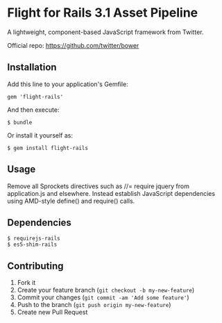 # Flight for Rails 3.1 Asset Pipeline

A lightweight, component-based JavaScript framework from Twitter.

Official repo: https://github.com/twitter/bower

## Installation

Add this line to your application's Gemfile:

    gem 'flight-rails'

And then execute:

    $ bundle

Or install it yourself as:

    $ gem install flight-rails

## Usage

Remove all Sprockets directives such as //= require jquery from application.js and elsewhere. Instead establish JavaScript dependencies using AMD-style define() and require() calls.

## Dependencies

    $ requirejs-rails
    $ es5-shim-rails

## Contributing

1. Fork it
2. Create your feature branch (`git checkout -b my-new-feature`)
3. Commit your changes (`git commit -am 'Add some feature'`)
4. Push to the branch (`git push origin my-new-feature`)
5. Create new Pull Request
